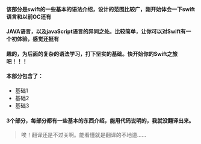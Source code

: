 #### **该部分是swift的一些基本的语法介绍，设计的范围比较广，刚开始体会一下swift语言和以前OC还有**

#### **JAVA语言，以及javaScript语言的异同之处。比较简单，让你可以对Swift有一个初体验，感觉还挺有**

#### **趣的，为后面的复杂的语法学习，打下坚实的基础。快开始你的Swift之旅吧！！！**



#### 本部分包含了：

* 基础1
* 基础2
* 基础3

#### 3个部分，每部分都有一些基本的东西介绍，能用代码说明的，我就没翻译出来。

> 唉！翻译还是不过关啊。能看懂就是翻译的不地道......



